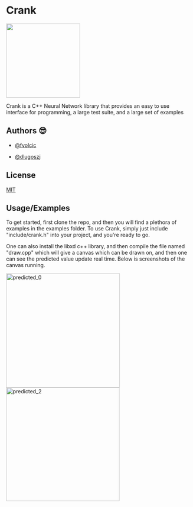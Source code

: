 
# Crank

<img src="https://user-images.githubusercontent.com/59806465/152699852-3578188f-30bb-48ac-8a53-1ce9422413c8.png" width="200"> </img>

Crank is a C++ Neural Network library that provides an
easy to use interface for programming, a large test suite, 
and a large set of examples


## Authors 😎
- [@fvolcic](https://github.com/fvolcic)

- [@dlugoszj](https://github.com/dlugoszj)



## License

[MIT](https://choosealicense.com/licenses/mit/)


## Usage/Examples

To get started, first clone the repo, and then you will find a plethora of examples in the examples folder. To use Crank, simply just include "include/crank.h" into your project, and you're ready to go. 

One can also install the libxd c++ library, and then compile the file named "draw.cpp" which will give a canvas which can be drawn on, and then one can see the predicted value update real time. Below is screenshots of the canvas running.

<img width="308" alt="predicted_0" src="https://user-images.githubusercontent.com/59806465/155189563-84c403ce-82f4-4f5d-9378-fee87c5cf08d.png">

<img width="307" alt="predicted_2" src="https://user-images.githubusercontent.com/59806465/155189573-caa3ea4d-2273-4fa4-b19f-7bbfc7dce5d6.png">

